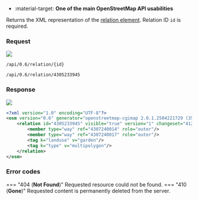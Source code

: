 <div class="grid cards" markdown>

- :material-target: **One of the main OpenStreetMap API usabilities**

</div>

Returns the XML representation of the [relation element](../general_information/elements.md#elements-description). Relation ID `id` is required.

### Request

![](https://img.shields.io/badge/GET-green)

```
/api/0.6/relation/{id}
```

``` title="Example body request for relation with ID"
/api/0.6/relation/4305233945
```

### Response

![](https://img.shields.io/badge/Response-200%20OK-brightgreen)

``` xml linenums="1" hl_lines="3-7"
<?xml version="1.0" encoding="UTF-8"?>
<osm version="0.6" generator="openstreetmap-cgimap 2.0.1.2504221729 (3523566 faffy.openstreetmap.org)" copyright="OpenStreetMap and contributors" attribution="http://www.openstreetmap.org/copyright" license="http://opendatacommons.org/licenses/odbl/1-0/">
    <relation id="4305233945" visible="true" version="1" changeset="412389" timestamp="2025-04-23T15:01:12Z" user="JayStecki" uid="22098">
        <member type="way" ref="4307240014" role="outer"/>
        <member type="way" ref="4307240017" role="outer"/>
        <tag k="landuse" v="garden"/>
        <tag k="type" v="multipolygon"/>
    </relation>
</osm>
```

### Error codes

=== "404 (**Not Found**)"
    Requested resource could not be found.
=== "410 (**Gone**)"
    Requested content is permanently deleted from the server.
